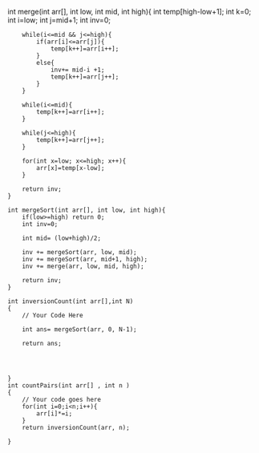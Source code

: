  int merge(int arr[], int low, int mid, int high){
        int temp[high-low+1];
        int k=0;
        int i=low;
        int j=mid+1;
        int inv=0;
        
        while(i<=mid && j<=high){
            if(arr[i]<=arr[j]){
                temp[k++]=arr[i++];
            }
            else{
                inv+= mid-i +1;
                temp[k++]=arr[j++];
            }
        }
        
        while(i<=mid){
            temp[k++]=arr[i++];
        }
        
        while(j<=high){
            temp[k++]=arr[j++];
        }
        
        for(int x=low; x<=high; x++){
            arr[x]=temp[x-low];
        }
        
        return inv;
    }
    
    int mergeSort(int arr[], int low, int high){
        if(low>=high) return 0;
        int inv=0;
        
        int mid= (low+high)/2;
        
        inv += mergeSort(arr, low, mid);
        inv += mergeSort(arr, mid+1, high);
        inv += merge(arr, low, mid, high);
        
        return inv;
    }
    
    int inversionCount(int arr[],int N)
    {
        // Your Code Here
        
        int ans= mergeSort(arr, 0, N-1);
        
        return ans;
        
        
        
        
    }
    int countPairs(int arr[] , int n ) 
    {
        // Your code goes here  
        for(int i=0;i<n;i++){
            arr[i]*=i;
        }
        return inversionCount(arr, n);
        
    }
